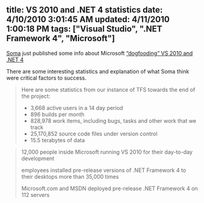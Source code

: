 title: VS 2010 and .NET 4 statistics
date: 4/10/2010 3:01:45 AM
updated: 4/11/2010 1:00:18 PM
tags: ["Visual Studio", ".NET Framework 4", "Microsoft"]
---
[Soma](http://blogs.msdn.com/somasegar) just published some info about Microsoft [“dogfooding” VS 2010 and .NET 4](http://blogs.msdn.com/somasegar/archive/2010/04/08/dogfooding-vs-2010-and-net-4.aspx)

There are some interesting statistics and explanation of what Soma think were critical factors to success.

> Here are some statistics from our instance of TFS towards the end of the project:
> 
> *   3,668 active users in a 14 day period
> *   896 builds per month
> *   828,978 work items, including bugs, tasks and other work that we track
> *   25,170,852 source code files under version control
> *   15.5 terabytes of data

> 12,000 people inside Microsoft running VS 2010 for their day-to-day development
> 
> employees installed pre-release versions of .NET Framework 4 to their desktops more than 35,000 times
> 
> Microsoft.com and MSDN deployed pre-release .NET Framework 4 on 112 servers
